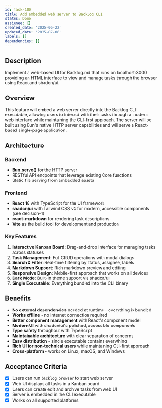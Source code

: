 ```yaml
---
id: task-100
title: Add embedded web server to Backlog CLI
status: Done
assignee: []
created_date: '2025-06-22'
updated_date: '2025-07-06'
labels: []
dependencies: []
---
```


## Description

Implement a web-based UI for Backlog.md that runs on localhost:3000, providing an HTML interface to view and manage tasks through the browser using React and shadcn/ui.

## Overview

This feature will embed a web server directly into the Backlog CLI executable, allowing users to interact with their tasks through a modern web interface while maintaining the CLI-first approach. The server will be built using Bun's native HTTP server capabilities and will serve a React-based single-page application.

## Architecture

### Backend

- **Bun.serve()** for the HTTP server
- RESTful API endpoints that leverage existing Core functions
- Static file serving from embedded assets

### Frontend

- **React 18** with TypeScript for the UI framework
- **shadcn/ui** with Tailwind CSS v4 for modern, accessible components (see decision-1)
- **react-markdown** for rendering task descriptions
- **Vite** as the build tool for development and production

### Key Features

1. **Interactive Kanban Board**: Drag-and-drop interface for managing tasks across statuses
2. **Task Management**: Full CRUD operations with modal dialogs
3. **Search & Filter**: Real-time filtering by status, assignee, labels
4. **Markdown Support**: Rich markdown preview and editing
5. **Responsive Design**: Mobile-first approach that works on all devices
6. **Dark Mode**: Built-in theme support via shadcn/ui
7. **Single Executable**: Everything bundled into the CLI binary

## Benefits

- **No external dependencies** needed at runtime - everything is bundled
- **Works offline** - no internet connection required
- **Better component management** with React's component model
- **Modern UI** with shadcn/ui's polished, accessible components
- **Type safety** throughout with TypeScript
- **Maintainable architecture** with clear separation of concerns
- **Easy distribution** - single executable contains everything
- **Rich UI for non-technical users** while maintaining CLI-first approach
- **Cross-platform** - works on Linux, macOS, and Windows

## Acceptance Criteria

- [x] Users can run `backlog browser` to start web server
- [x] Web UI displays all tasks in a Kanban board
- [x] Users can create edit and archive tasks from web UI
- [x] Server is embedded in the CLI executable
- [x] Works on all supported platforms
